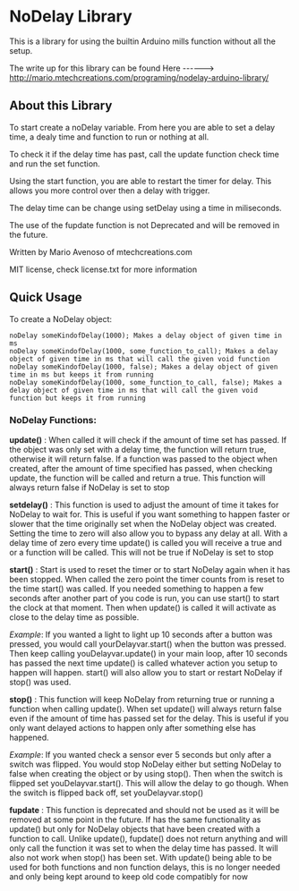 # NoDelay Library

This is a library for using the builtin Arduino mills function without all the setup.

The write up for this library can be found Here
    ------> http://mario.mtechcreations.com/programing/nodelay-arduino-library/

## About this Library ##

To start create a noDelay variable. From here you are able to set a delay time, a dealy time and
function to run or nothing at all.

To check it if the delay time has past, call the update function check time and 
run the set function.

Using the start function, you are able to restart the timer for delay. This allows you more
control over then a delay with trigger.


The delay time can be change using setDelay using a time in miliseconds. 

The use of the fupdate function is not Deprecated and will be removed in the future.

Written by Mario Avenoso of mtechcreations.com

MIT license, check license.txt for more information

## Quick Usage ##

To create a NoDelay object:
```
noDelay someKindofDelay(1000); Makes a delay object of given time in ms
noDelay someKindofDelay(1000, some_function_to_call); Makes a delay object of given time in ms that will call the given void function
noDelay someKindofDelay(1000, false); Makes a delay object of given time in ms but keeps it from running
noDelay someKindofDelay(1000, some_function_to_call, false); Makes a delay object of given time in ms that will call the given void function but keeps it from running
```

### NoDelay Functions:

**update()** : When called it will check if the amount of time set has passed. If the object was only set with a delay time, the function will return true, otherwise it will return false. If a function was passed to the object when created, after the amount of time specified has passed, when checking update, the function will be called and return a true. This function will always return false if NoDelay is set to stop

**setdelay()** :  This function is used to adjust the amount of time it takes for NoDelay to wait for. This is useful if you want something to happen faster or slower that the time originally set when the NoDelay object was created. Setting the time to zero will also allow you to bypass any delay at all. With a delay time of zero every time update() is called you will receive a true and or a function will be called. This will not be true if NoDelay is set to stop


**start()** : Start is used to reset the timer or to start NoDelay again when it has been stopped. When called the zero point the timer counts from is reset to the time start() was called. If you needed something to happen a few seconds after another part of you code is run, you can use start() to start the clock at that moment. Then when update() is called it will activate as close to the delay time as possible.

*Example*: If you wanted a light to light up 10 seconds after a button was pressed, you would call yourDelayvar.start() when the button was pressed. Then keep calling youDelayvar.update() in your main loop, after 10 seconds has passed the next time update() is called whatever action you setup to happen will happen.
start() will also allow you to start or restart NoDelay if stop() was used.


**stop()** : This function will keep NoDelay from returning true or running a function when calling update(). When set update() will always return false even if the amount of time has passed set for the delay. This is useful if you only want delayed actions to happen only after something else has happened.

*Example*: If you wanted check a sensor ever 5 seconds but only after a switch was flipped. You would stop NoDelay either but setting NoDelay to false when creating the object or by using stop(). Then when the switch is flipped set youDelayvar.start(). This will allow the delay to go though. When the switch is flipped back off, set youDelayvar.stop()


**fupdate** : This function is deprecated and should not be used as it will be removed at some point in the future. If has the same functionality as update() but only for NoDelay objects that have been created with a function to call. Unlike update(), fupdate() does not return anything and will only call the function it was set to when the delay time has passed. It will also not work when stop() has been set. With update() being able to be used for both functions and non function delays, this is no longer needed and only being kept around to keep old code compatibly for now

